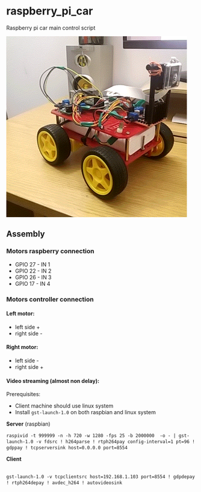 # raspberry_pi_car
Raspberry pi car main control script

![Racing car](car.gif)

## Assembly
### Motors raspberry connection
- GPIO 27 - IN 1
- GPIO 22 - IN 2
- GPIO 26 - IN 3
- GPIO 17 - IN 4

### Motors controller connection
#### Left motor:
- left side + 
- right side -

#### Right motor:
- left side - 
- right side +

#### Video streaming (almost non delay):
Prerequisites:
- Client machine should use linux system
- Install `gst-launch-1.0` on both raspbian and linux system

**Server** (raspbian)
```
raspivid -t 999999 -n -h 720 -w 1280 -fps 25 -b 2000000  -o - | gst-launch-1.0 -v fdsrc ! h264parse ! rtph264pay config-interval=1 pt=96 ! gdppay ! tcpserversink host=0.0.0.0 port=8554

```

**Client**
```

gst-launch-1.0 -v tcpclientsrc host=192.168.1.103 port=8554 ! gdpdepay ! rtph264depay ! avdec_h264 ! autovideosink

```

